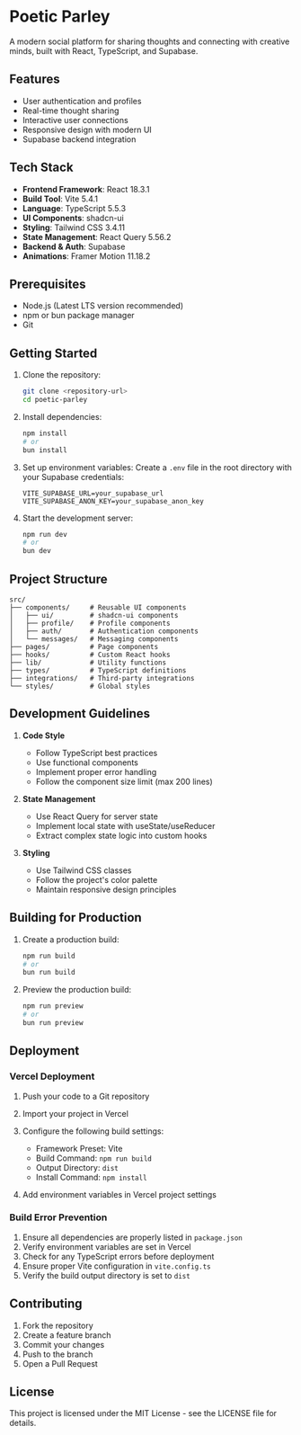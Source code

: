 # Poetic Parley

A modern social platform for sharing thoughts and connecting with creative minds, built with React, TypeScript, and Supabase.

## Features

- User authentication and profiles
- Real-time thought sharing
- Interactive user connections
- Responsive design with modern UI
- Supabase backend integration

## Tech Stack

- **Frontend Framework**: React 18.3.1
- **Build Tool**: Vite 5.4.1
- **Language**: TypeScript 5.5.3
- **UI Components**: shadcn-ui
- **Styling**: Tailwind CSS 3.4.11
- **State Management**: React Query 5.56.2
- **Backend & Auth**: Supabase
- **Animations**: Framer Motion 11.18.2

## Prerequisites

- Node.js (Latest LTS version recommended)
- npm or bun package manager
- Git

## Getting Started

1. Clone the repository:
   ```bash
   git clone <repository-url>
   cd poetic-parley
   ```

2. Install dependencies:
   ```bash
   npm install
   # or
   bun install
   ```

3. Set up environment variables:
   Create a `.env` file in the root directory with your Supabase credentials:
   ```env
   VITE_SUPABASE_URL=your_supabase_url
   VITE_SUPABASE_ANON_KEY=your_supabase_anon_key
   ```

4. Start the development server:
   ```bash
   npm run dev
   # or
   bun dev
   ```

## Project Structure

```
src/
├── components/     # Reusable UI components
│   ├── ui/         # shadcn-ui components
│   ├── profile/    # Profile components
│   ├── auth/       # Authentication components
│   └── messages/   # Messaging components
├── pages/          # Page components
├── hooks/          # Custom React hooks
├── lib/            # Utility functions
├── types/          # TypeScript definitions
├── integrations/   # Third-party integrations
└── styles/         # Global styles
```

## Development Guidelines

1. **Code Style**
   - Follow TypeScript best practices
   - Use functional components
   - Implement proper error handling
   - Follow the component size limit (max 200 lines)

2. **State Management**
   - Use React Query for server state
   - Implement local state with useState/useReducer
   - Extract complex state logic into custom hooks

3. **Styling**
   - Use Tailwind CSS classes
   - Follow the project's color palette
   - Maintain responsive design principles

## Building for Production

1. Create a production build:
   ```bash
   npm run build
   # or
   bun run build
   ```

2. Preview the production build:
   ```bash
   npm run preview
   # or
   bun run preview
   ```

## Deployment

### Vercel Deployment

1. Push your code to a Git repository
2. Import your project in Vercel
3. Configure the following build settings:
   - Framework Preset: Vite
   - Build Command: `npm run build`
   - Output Directory: `dist`
   - Install Command: `npm install`

4. Add environment variables in Vercel project settings

### Build Error Prevention

1. Ensure all dependencies are properly listed in `package.json`
2. Verify environment variables are set in Vercel
3. Check for any TypeScript errors before deployment
4. Ensure proper Vite configuration in `vite.config.ts`
5. Verify the build output directory is set to `dist`

## Contributing

1. Fork the repository
2. Create a feature branch
3. Commit your changes
4. Push to the branch
5. Open a Pull Request

## License

This project is licensed under the MIT License - see the LICENSE file for details.
